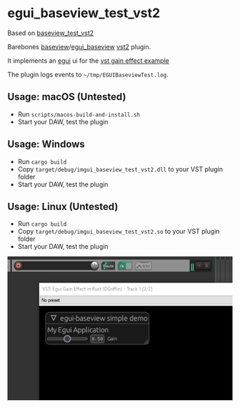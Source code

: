 # egui_baseview_test_vst2

Based on [baseview_test_vst2](https://github.com/greatest-ape/baseview_test_vst2)

Barebones [baseview](https://github.com/RustAudio/baseview)/[egui_baseview](https://github.com/BillyDM/egui-baseview)
[vst2](https://github.com/RustAudio/vst-rs) plugin.

It implements an [egui](https://github.com/emilk/egui) ui for the [vst gain effect example](https://github.com/RustAudio/vst-rs/blob/master/examples/gain_effect.rs)

The plugin logs events to `~/tmp/EGUIBaseviewTest.log`.

## Usage: macOS (Untested)

- Run `scripts/macos-build-and-install.sh`
- Start your DAW, test the plugin

## Usage: Windows

- Run `cargo build`
- Copy `target/debug/imgui_baseview_test_vst2.dll` to your VST plugin folder
- Start your DAW, test the plugin

## Usage: Linux (Untested)

- Run `cargo build`
- Copy `target/debug/imgui_baseview_test_vst2.so` to your VST plugin folder
- Start your DAW, test the plugin

![Demo](demo.png)
